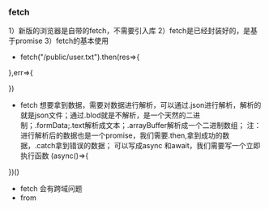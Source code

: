 ### fetch
1）新版的浏览器是自带的fetch，不需要引入库
2）fetch是已经封装好的，是基于promise
3）fetch的基本使用
  + fetch("/public/user.txt").then(res=>{
 
  },err=>{

  })
  + fetch 想要拿到数据，需要对数据进行解析，可以通过.json进行解析，解析的就是json文件；通过.blod就是不解析，是一个天然的二进制；.formData;.text解析成文本；.arrayBuffer解析成一个二进制数组；
  注：进行解析后的数据也是一个promise，我们需要.then,拿到成功的数据，.catch拿到错误的数据；
  可以写成async 和await，我们需要写一个立即执行函数
  (async()=>{

  })()
  + fetch 会有跨域问题
  + from
